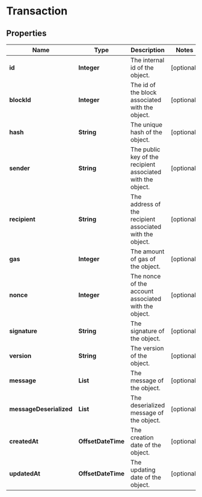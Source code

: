 

# Transaction


## Properties

| Name | Type | Description | Notes |
|------------ | ------------- | ------------- | -------------|
|**id** | **Integer** | The internal id of the object. |  [optional] |
|**blockId** | **Integer** | The id of the block associated with the object. |  [optional] |
|**hash** | **String** | The unique hash of the object. |  [optional] |
|**sender** | **String** | The public key of the recipient associated with the object. |  [optional] |
|**recipient** | **String** | The address of the recipient associated with the object. |  [optional] |
|**gas** | **Integer** | The amount of gas of the object. |  [optional] |
|**nonce** | **Integer** | The nonce of the account associated with the object. |  [optional] |
|**signature** | **String** | The signature of the object. |  [optional] |
|**version** | **String** | The version of the object. |  [optional] |
|**message** | **List** | The message of the object. |  [optional] |
|**messageDeserialized** | **List** | The deserialized message of the object. |  [optional] |
|**createdAt** | **OffsetDateTime** | The creation date of the object. |  [optional] |
|**updatedAt** | **OffsetDateTime** | The updating date of the object. |  [optional] |



